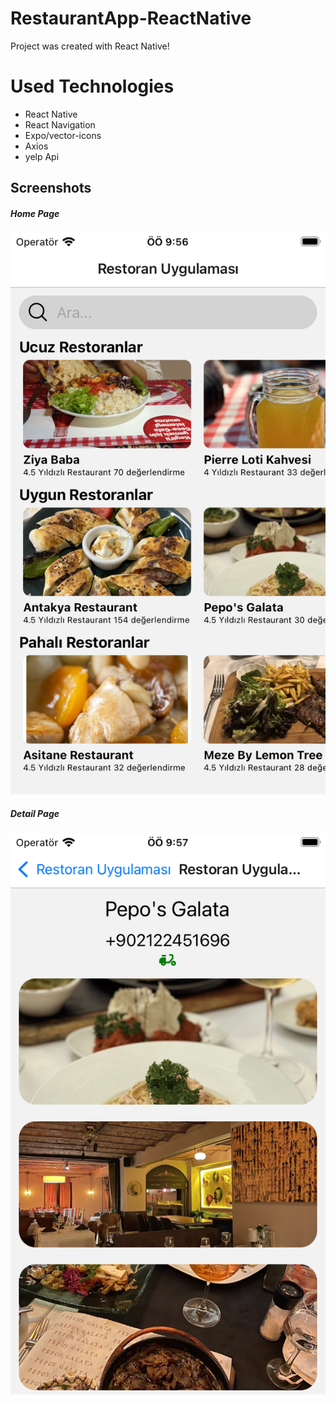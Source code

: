 # RestaurantApp-ReactNative
Project was created with React Native!

# Used Technologies
- React Native
- React Navigation
- Expo/vector-icons
- Axios
- yelp Api 

## Screenshots

##### Home Page
![plot](assets/anasayfa.png)

##### Detail Page
![plot](assets/detay.png)


















